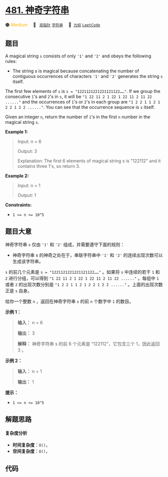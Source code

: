 # [481. 神奇字符串](https://2xiao.github.io/leetcode-js/problem/0481.html)

🟠 <font color=#ffb800>Medium</font>&emsp; 🔖&ensp; [`双指针`](/tag/two-pointers.md) [`字符串`](/tag/string.md)&emsp; 🔗&ensp;[`力扣`](https://leetcode.cn/problems/magical-string) [`LeetCode`](https://leetcode.com/problems/magical-string)

## 题目

A magical string `s` consists of only `'1'` and `'2'` and obeys the following
rules:

  * The string s is magical because concatenating the number of contiguous occurrences of characters `'1'` and `'2'` generates the string `s` itself.

The first few elements of `s` is `s = "1221121221221121122……"`. If we group
the consecutive `1`'s and `2`'s in `s`, it will be `"1 22 11 2 1 22 1 22 11 2
11 22 ......"` and the occurrences of `1`'s or `2`'s in each group are `"1 2 2
1 1 2 1 2 2 1 2 2 ......"`. You can see that the occurrence sequence is `s`
itself.

Given an integer `n`, return the number of `1`'s in the first `n` number in
the magical string `s`.



**Example 1:**

> Input: n = 6
> 
> Output: 3
> 
> Explanation: The first 6 elements of magical string s is "122112" and it contains three 1's, so return 3.

**Example 2:**

> Input: n = 1
> 
> Output: 1

**Constraints:**

  * `1 <= n <= 10^5`


## 题目大意

神奇字符串 `s` 仅由 `'1'` 和 `'2'` 组成，并需要遵守下面的规则：

  * 神奇字符串 s 的神奇之处在于，串联字符串中 `'1'` 和 `'2'` 的连续出现次数可以生成该字符串。

`s` 的前几个元素是 `s = "1221121221221121122……"` 。如果将 `s` 中连续的若干 `1` 和 `2` 进行分组，可以得到
`"1 22 11 2 1 22 1 22 11 2 11 22 ......"` 。每组中 `1` 或者 `2` 的出现次数分别是 `"1 2 2 1 1
2 1 2 2 1 2 2 ......"` 。上面的出现次数正是 `s` 自身。

给你一个整数 `n` ，返回在神奇字符串 `s` 的前 `n` 个数字中 `1` 的数目。



**示例 1：**

> 
> 
> 
> 
> 
> **输入：** n = 6
> 
> **输出：** 3
> 
> **解释：** 神奇字符串 s 的前 6 个元素是 “122112”，它包含三个 1，因此返回 3 。 
> 
> 

**示例 2：**

> 
> 
> 
> 
> 
> **输入：** n = 1
> 
> **输出：** 1
> 
> 



**提示：**

  * `1 <= n <= 10^5`


## 解题思路

#### 复杂度分析

- **时间复杂度**：`O()`，
- **空间复杂度**：`O()`，

## 代码

```javascript

```